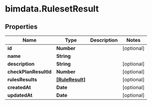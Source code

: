 # bimdata.RulesetResult

## Properties
Name | Type | Description | Notes
------------ | ------------- | ------------- | -------------
**id** | **Number** |  | [optional] 
**name** | **String** |  | 
**description** | **String** |  | [optional] 
**checkPlanResultId** | **Number** |  | [optional] 
**rulesResults** | [**[RuleResult]**](RuleResult.md) |  | [optional] 
**createdAt** | **Date** |  | [optional] 
**updatedAt** | **Date** |  | [optional] 


